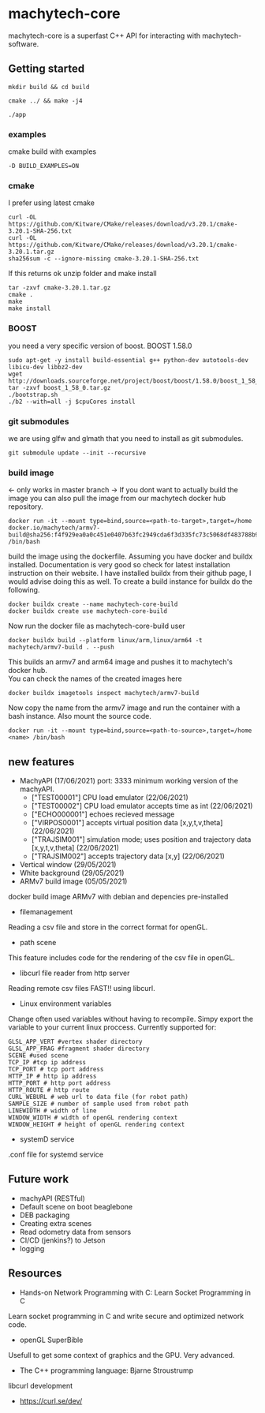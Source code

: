 # machytech-core

machytech-core is a superfast C++ API for interacting with machytech-software.

## Getting started
```
mkdir build && cd build
```
```
cmake ../ && make -j4
```
```
./app
``` 
### examples
cmake build with examples
```
-D BUILD_EXAMPLES=ON
```
### cmake
I prefer using latest cmake
```
curl -OL https://github.com/Kitware/CMake/releases/download/v3.20.1/cmake-3.20.1-SHA-256.txt
curl -OL https://github.com/Kitware/CMake/releases/download/v3.20.1/cmake-3.20.1.tar.gz
sha256sum -c --ignore-missing cmake-3.20.1-SHA-256.txt
```
If this returns ok unzip folder and make install
```
tar -zxvf cmake-3.20.1.tar.gz
cmake .
make
make install
```
### BOOST
you need a very specific version of boost. BOOST 1.58.0
```
sudo apt-get -y install build-essential g++ python-dev autotools-dev libicu-dev libbz2-dev
wget http://downloads.sourceforge.net/project/boost/boost/1.58.0/boost_1_58_0.tar.gz
tar -zxvf boost_1_58_0.tar.gz
./bootstrap.sh
./b2 --with=all -j $cpuCores install
```
### git submodules
we are using glfw and glmath that you need to install as git submodules.
```
git submodule update --init --recursive
```

### build image
<- only works in master branch ->
If you dont want to actually build the image you can also pull the image from our machytech docker hub repository.
```
docker run -it --mount type=bind,source=<path-to-target>,target=/home docker.io/machytech/armv7-build@sha256:f4f929ea0a0c451e0407b63fc2949cda6f3d335fc73c5068df483788b97f85f8 /bin/bash
```
build the image using the dockerfile. Assuming you have docker and buildx installed. Documentation is very good so check for latest installation instruction on their website. I have installed buildx from their github page, I would advise doing this as well.
To create a build instance for buildx do the following.
```
docker buildx create --name machytech-core-build
docker buildx create use machytech-core-build
```
Now run the docker file as machytech-core-build user
```
docker buildx build --platform linux/arm,linux/arm64 -t machytech/armv7-build . --push
```
This builds an armv7 and arm64 image and pushes it to machytech's docker hub.  
You can check the names of the created images here
```
docker buildx imagetools inspect machytech/armv7-build
```
Now copy the name from the armv7 image and run the container with a bash instance. Also mount the source code.
```
docker run -it --mount type=bind,source=<path-to-source>,target=/home <name> /bin/bash
```

## new features
* MachyAPI (17/06/2021) port: 3333
minimum working version of the machyAPI.
    * ["TEST00001"] CPU load emulator (22/06/2021)
    * ["TEST00002"] CPU load emulator accepts time as int (22/06/2021)
    * ["ECHO000001"] echoes recieved message
    * ["VIRPOS0001"] accepts virtual position data [x,y,t,v,theta] (22/06/2021)
    * ["TRAJSIM001"] simulation mode; uses position and trajectory data [x,y,t,v,theta] (22/06/2021)
    * ["TRAJSIM002"] accepts trajectory data [x,y] (22/06/2021)
* Vertical window (29/05/2021)
* White background (29/05/2021)
* ARMv7 build image (05/05/2021)

docker build image ARMv7 with debian and depencies pre-installed

* filemanagement

Reading a csv file and store in the correct format for openGL.

* path scene

This feature includes code for the rendering of the csv file in openGL.

* libcurl file reader from http server

Reading remote csv files FAST!! using libcurl. 

* Linux environment variables

Change often used variables without having to recompile. Simpy export the variable to your current linux proccess. Currently supported for:
```
GLSL_APP_VERT #vertex shader directory
GLSL_APP_FRAG #fragment shader directory
SCENE #used scene
TCP_IP #tcp ip address
TCP_PORT # tcp port address
HTTP_IP # http ip address
HTTP_PORT # http port address
HTTP_ROUTE # http route
CURL_WEBURL # web url to data file (for robot path)
SAMPLE_SIZE # number of sample used from robot path
LINEWIDTH # width of line
WINDOW_WIDTH # width of openGL rendering context
WINDOW_HEIGHT # height of openGL rendering context
```
* systemD service

.conf file for systemd service

## Future work

* machyAPI (RESTful)
* Default scene on boot beaglebone
* DEB packaging
* Creating extra scenes
* Read odometry data from sensors
* CI/CD (jenkins?) to Jetson
* logging

## Resources
* Hands-on Network Programming with C: Learn Socket Programming in C

Learn socket programming in C and write secure and optimized network code.

* openGL SuperBible

Usefull to get some context of graphics and the GPU. Very advanced.

* The C++ programming language: Bjarne Stroustrump

libcurl development

* https://curl.se/dev/
